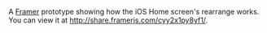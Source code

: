A [Framer](http://framerjs.com/) prototype showing how the iOS Home screen's rearrange works. You can view it at http://share.framerjs.com/cyy2x1py8yf1/.